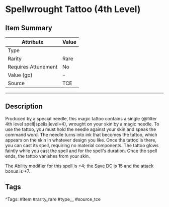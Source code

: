 # Spellwrought Tattoo (4th Level)

## Item Summary

| Attribute            | Value                        |
|----------------------|------------------------------|
| Type                 |   |
| Rarity               | Rare             |
| Requires Attunement  | No                |
| Value (gp)           | -    |
| Source               | TCE |

---

## Description

Produced by a special needle, this magic tattoo contains a single {@filter 4th level spell|spells|level=4}, wrought on your skin by a magic needle. To use the tattoo, you must hold the needle against your skin and speak the command word. The needle turns into ink that becomes the tattoo, which appears on the skin in whatever design you like. Once the tattoo is there, you can cast its spell, requiring no material components. The tattoo glows faintly while you cast the spell and for the spell's duration. Once the spell ends, the tattoo vanishes from your skin.

The Ability modifier for this spell is +4; the Save DC is 15 and the attack bonus is +7.

## Tags

^Tags: #item #rarity_rare #type__ #source_tce
